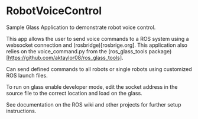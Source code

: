 RobotVoiceControl
=================

Sample Glass Application to demonstrate robot voice control.

This app allows the user to send voice commands to a ROS system using a websocket connection and (rosbridge)[rosbrige.org].
This application also relies on the voice_command.py from the (ros_glass_tools package)[https://github.com/aktaylor08/ros_glass_tools].

Can send defined commands to all robots or single robots using customized ROS launch files. 


To run on glass enable developer mode, edit the socket address in the source file to the correct location and load 
on the glass.

See documentation on the  ROS wiki and other projects for further setup instructions.



